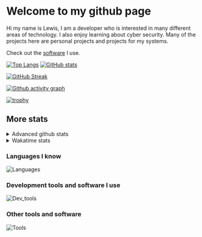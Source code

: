 # Welcome to my github page
Hi my name is Lewis, I am a developer who is interested in many different areas of technology. I also enjoy learning about cyber security. Many of the projects here are personal projects and projects for my systems.

Check out the [software](https://github.com/awesomelewis2007/awesomelewis2007/blob/master/software.md) I use.

[![Top Langs](https://github-readme-stats.vercel.app/api/top-langs/?username=awesomelewis2007&hide=html,css&langs_count=10&layout=compact&theme=transparent&exclude_repo=GPT-code-dataset)](https://github.com/anuraghazra/github-readme-stats) [![GitHub stats](https://github-readme-stats.vercel.app/api?username=awesomelewis2007&show_icons=true&theme=transparent)](https://github.com/anuraghazra/github-readme-stats)

[![GitHub Streak](https://streak-stats.demolab.com?user=Awesomelewis2007&theme=transparent)](https://git.io/streak-stats)

[![Github activity graph](https://github-readme-activity-graph.cyclic.app/graph?username=awesomelewis2007&theme=github-compact)](https://github.com/ashutosh00710/github-readme-activity-graph)

[![trophy](https://github-profile-trophy.vercel.app/?username=awesomelewis2007&theme=darkhub)](https://github.com/ryo-ma/github-profile-trophy)

## More stats
<details close>
<summary>Advanced github stats</summary>
<br>
  
![Metrics](https://raw.githubusercontent.com/awesomelewis2007/awesomelewis2007/master/github-metrics.svg)
  
</details>

<details close>
<summary>Wakatime stats</summary>
<br>

<!--START_SECTION:waka-->

```text
Markdown         5 hrs 9 mins    ██████░░░░░░░░░░░░░░░░░░░   23.83 %
Makefile         3 hrs 14 mins   ███▓░░░░░░░░░░░░░░░░░░░░░   14.96 %
C                3 hrs 2 mins    ███▓░░░░░░░░░░░░░░░░░░░░░   14.03 %
Python           1 hr 43 mins    ██░░░░░░░░░░░░░░░░░░░░░░░   07.98 %
Assembly         1 hr 28 mins    █▓░░░░░░░░░░░░░░░░░░░░░░░   06.79 %
C++              1 hr 17 mins    █▒░░░░░░░░░░░░░░░░░░░░░░░   05.94 %
Rust             1 hr 13 mins    █▒░░░░░░░░░░░░░░░░░░░░░░░   05.67 %
Text             46 mins         █░░░░░░░░░░░░░░░░░░░░░░░░   03.56 %
Other            44 mins         █░░░░░░░░░░░░░░░░░░░░░░░░   03.42 %
```

<!--END_SECTION:waka-->
</details>

### Languages I know
![Languages](https://skillicons.dev/icons?i=python,cpp,cs,c,javascript,nodejs,dotnet,bash,css,html,rust)
### Development tools and software I use
![Dev_tools](https://skillicons.dev/icons?i=git,docker,github,googlecloud,vscode,visualstudio,raspberrypi,linux,powershell,replit)
### Other tools and software
![Tools](https://skillicons.dev/icons?i=blender,ps,pr,ai,xd,figma)
